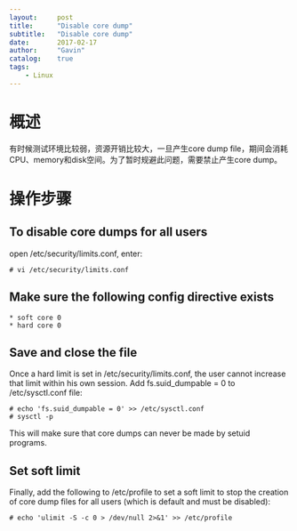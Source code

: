 ```yaml
---
layout:     post
title:      "Disable core dump"
subtitle:   "Disable core dump"
date:       2017-02-17
author:     "Gavin"
catalog:    true
tags:
    - Linux
---
```


# 概述

有时候测试环境比较弱，资源开销比较大，一旦产生core dump file，期间会消耗CPU、memory和disk空间。为了暂时规避此问题，需要禁止产生core dump。

# 操作步骤

## To disable core dumps for all users

open /etc/security/limits.conf, enter:

```
# vi /etc/security/limits.conf
```

## Make sure the following config directive exists

```
* soft core 0
* hard core 0
```

## Save and close the file

Once a hard limit is set in /etc/security/limits.conf, the user cannot increase that limit within his own session. Add fs.suid_dumpable = 0 to /etc/sysctl.conf file:

```
# echo 'fs.suid_dumpable = 0' >> /etc/sysctl.conf
# sysctl -p
```

This will make sure that core dumps can never be made by setuid programs. 


## Set soft limit

Finally, add the following to /etc/profile to set a soft limit to stop the creation of core dump files for all users (which is default and must be disabled):

```
# echo 'ulimit -S -c 0 > /dev/null 2>&1' >> /etc/profile
```
